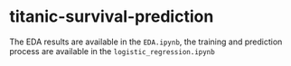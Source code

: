 # titanic-survival-prediction

The EDA results are available in the `EDA.ipynb`, the training and prediction process are available in the
`logistic_regression.ipynb`

